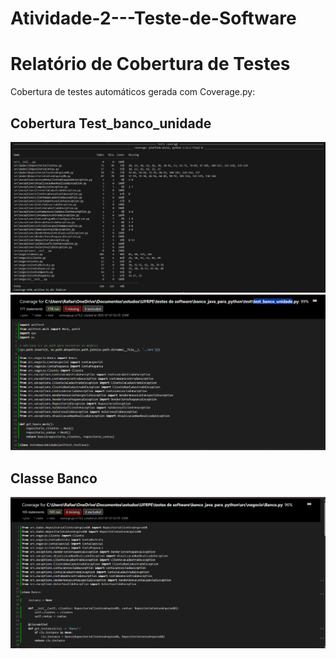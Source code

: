 # Atividade-2---Teste-de-Software

# Relatório de Cobertura de Testes

Cobertura de testes automáticos gerada com Coverage.py:

## Cobertura Test_banco_unidade
![Cobertura Test_banco_unidade](imagens/cobertura_de_testes.png)
![Cobertura Test_banco_unidade](imagens/coverage.png)
## Classe Banco
![Cobertura Banco](imagens/coverage_banco.png)

